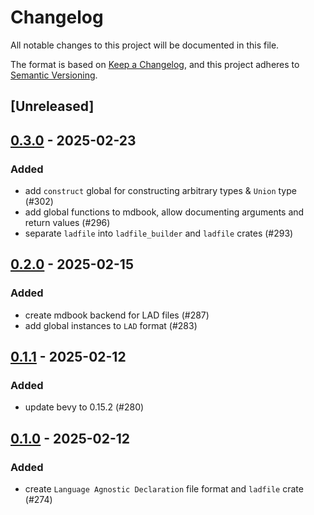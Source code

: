 # Changelog

All notable changes to this project will be documented in this file.

The format is based on [Keep a Changelog](https://keepachangelog.com/en/1.0.0/),
and this project adheres to [Semantic Versioning](https://semver.org/spec/v2.0.0.html).

## [Unreleased]

## [0.3.0](https://github.com/makspll/bevy_mod_scripting/compare/v0.2.0-ladfile...v0.3.0-ladfile) - 2025-02-23

### Added

- add `construct` global for constructing arbitrary types & `Union` type (#302)
- add global functions to mdbook, allow documenting arguments and return values (#296)
- separate `ladfile` into `ladfile_builder` and `ladfile` crates (#293)

## [0.2.0](https://github.com/makspll/bevy_mod_scripting/compare/v0.1.1-ladfile...v0.2.0-ladfile) - 2025-02-15

### Added

- create mdbook backend for LAD files (#287)
- add global instances to `LAD` format (#283)

## [0.1.1](https://github.com/makspll/bevy_mod_scripting/compare/v0.1.0-ladfile...v0.1.1-ladfile) - 2025-02-12

### Added

- update bevy to 0.15.2 (#280)

## [0.1.0](https://github.com/makspll/bevy_mod_scripting/releases/tag/v0.1.0-ladfile) - 2025-02-12

### Added

- create `Language Agnostic Declaration` file format and `ladfile` crate (#274)
